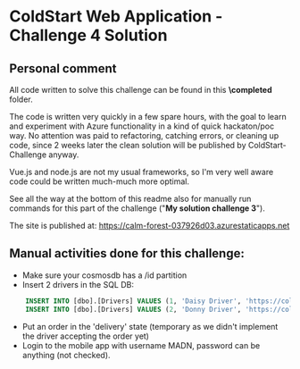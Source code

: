 # ColdStart Web Application - Challenge 4 Solution

## Personal comment
All code written to solve this challenge can be found in this **\completed** folder. 

The code is written very quickly in a few spare hours, with the goal to learn and experiment with Azure functionality in a kind of quick hackaton/poc way. 
No attention was paid to refactoring, catching errors, or cleaning up code, since 2 weeks later the clean solution will be published by ColdStart-Challenge anyway. 

Vue.js and node.js are not my usual frameworks, so I'm very well aware code could be written much-much more optimal. 

See all the way at the bottom of this readme also for manually run commands for this part of the challenge ("**My solution challenge 3**"). 

The site is published at: https://calm-forest-037926d03.azurestaticapps.net

## Manual activities done for this challenge: 
- Make sure your cosmosdb has a /id partition
- Insert 2 drivers in the SQL DB: 
```SQL
    INSERT INTO [dbo].[Drivers] VALUES (1, 'Daisy Driver', 'https://coldstartsa.blob.core.windows.net/web/assets/Driver1.png')
    INSERT INTO [dbo].[Drivers] VALUES (2, 'Donny Driver', 'https://coldstartsa.blob.core.windows.net/web/assets/Driver1.png')
```
- Put an order in the 'delivery' state (temporary as we didn't implement the driver accepting the order yet)
- Login to the mobile app with username MADN, password can be anything (not checked).
